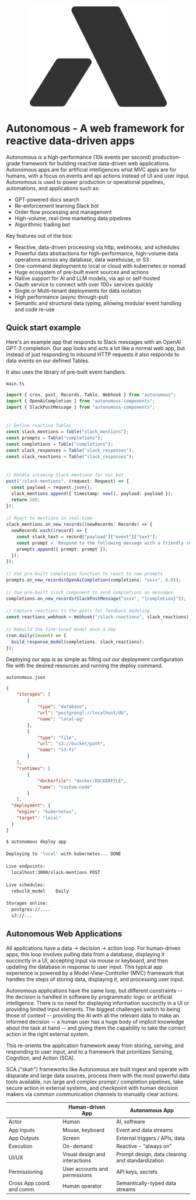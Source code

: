 <p align="center">
<img src="static/autonomous.svg"/>
</p>

# Autonomous - A web framework for reactive data-driven apps

Autonomous is a high-performance (10k events per second) production-grade framework for 
building reactive data-driven web applications. Autonomous apps are for artificial intelligences 
what MVC apps are for humans, with a focus on events and api actions instead of UI and user input.
Autonomous is used to power production or operational pipelines, automations, and applications such as:

- GPT-powered docs search
- Re-enforcement learning Slack bot
- Order flow processing and management
- High-volume, real-time marketing data pipelines
- Algorithmic trading bot

Key features out of the box:

- Reactive, data-driven processing via http, webhooks, and schedules
- Powerful data abstractions for high-performance, high-volume data operations across any database, data warehouse, or S3
- One-command deployment to local or cloud with kubernetes or nomad
- Huge ecosystem of pre-built event sources and actions
- Native support for AI and LLM models, via api or self-hosted
- Oauth service to connect with over 100+ services quickly
- Single or Multi-tenant deployments for data isolation
- High performance (async through-put)
- Semantic and structural data typing, allowing modular event handling and code re-use

## Quick start example

Here's an example app that responds to Slack messages with an OpenAI GPT-3 completion. Our app
looks and acts a lot like a normal web app, but instead of just responding to inbound HTTP 
requests it also responds to data events on our defined Tables.

It also uses the library of pre-built event handlers.

`main.ts`

```typescript
import { cron, post, Records, Table, Webhook } from "autonomous";
import { OpenAiCompletion } from "autonomous-components";
import { SlackPostMessage } from "autonomous-components";


// Define reactive Tables
const slack_mentions = Table("slack_mentions");
const prompts = Table("completions");
const completions = Table("completions");
const slack_responses = Table("slack_responses");
const slack_reactions = Table("slack_responses");


// Handle incoming Slack mentions for our bot
post("/slack-mentions", (request: Request) => {
  const payload = request.json();
  slack_mentions.append({ timestamp: now(), payload: payload });
  return 200;
});

// React to mentions in real-time
slack_mentions.on_new_records((newRecords: Records) => {
  newRecords.each((record) => {
    const slack_text = record["payload"]["event"]["text"];
    const prompt = `Respond to the following message with a friendly reply: {slack_text}`;
    prompts.append({ prompt: prompt });
  });
});

// Use pre-built completion function to react to new prompts
prompts.on_new_records(OpenAiCompletion(completions, "xxxx", 0.8));

// Use pre-built slack component to send completions as messages
completions.on_new_records(SlackPostMessage("xxxx", "{completion}"));

// Capture reactions to the posts for feedback modeling
const reactions_webhook = Webhook("/slack-reactions", slack_reactions);

// Rebuild the fine-tuned model once a day
cron.daily((event) => {
  build_response_model(completions, slack_reactions);
});
```

Deploying our app is as simple as filling out our deployment configuration file with the desired
resources and running the deploy command.

`autonomous.json`

```json
{
    "storages": [
        {
            "type": "database",
            "url": "postgresql://localhost/db",
            "name": "local-pg"
        },
        {
            "type": "file",
            "url": "s3://bucket/path",
            "name": "s3-fs"
        }
    ],
    "runtimes": [
        {
            "dockerfile": "docker/DOCKERFILE",
            "name": "custom-node"
        }
    ],
  "deployment": {
    "engine": "kubernetes",
    "target": "local"
  }
}
```

```sh
$ autonomous deploy app

Deploying to 'local' with kubernetes... DONE

Live endpoints:
  localhost:3000/slack-mentions POST
 
Live schedules:
  rebuild_model    Daily
 
Storages online:
  postgres://....
  s3://...
```

## Autonomous Web Applications

All applications have a data -> decision -> action loop. For human-driven apps, this loop 
involves pulling data from a database, displaying it succinctly in a UI, accepting input via
mouse or keyboard, and then updating the database in response to user input. This typical app 
experience is powered by a Model-View-Controller (MVC) framework that handles the steps of storing 
data, displaying it, and processing user input.

Autonomous applications have the same loop, but different constraints -- the decision is handled
in software by programmatic logic or artificial intelligence. There is no need for displaying
information succinctly in a UI or providing limited input elements. The biggest challenges
switch to being those of context -- providing the AI with all the relevant data to make an
informed decision -- a human user has a huge body of implicit knowledge about the task at
hand -- and giving them the capability to take the correct action in the right external system.

This re-orients the application framework away from storing, serving, 
and responding to user input, and to a framework that prioritizes Sensing, Cognition, and Action 
(SCA).

SCA ("skah") frameworks like Autonomous are built ingest and operate with disparate and large data 
sources, process them with the most powerful data tools available, run large and complex
prompt / completion pipelines, take secure action in external systems, and checkpoint
with human decision makers via common communication channels to manually clear actions.


|  | Human-driven App | Autonomous App |
| --- | --- | --- |
| Actor | Human | AI, software |
| App Inputs | Mouse, keyboard | Event and data streams |
| App Outputs | Screen | External triggers / APIs, data |
| Execution | On-demand | Reactive - “always on” |
| UI/UX | Visual design and interactions | Prompt design, data cleaning and standardization |
| Permissioning | User accounts and permissions | API keys, secrets |
| Cross App coord. and comm. | Human operator | Semantically-typed data streams |
